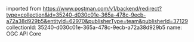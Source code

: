 imported from https://www.postman.com/v1/backend/redirect?type=collection&id=35240-d030c01e-365a-478c-9ecb-a72a38d929b5&entityId=62970&publisherType=team&publisherId=37129
collectionId: 35240-d030c01e-365a-478c-9ecb-a72a38d929b5
name: OGC API Core